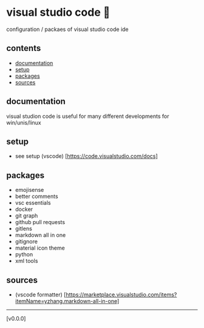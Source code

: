 
<!-- omit in toc -->
# visual studio code 🥸

configuration / packaes of visual studio code ide

<!-- omit in toc -->
## contents

- [documentation](#documentation)
- [setup](#setup)
- [packages](#packages)
- [sources](#sources)

## documentation

visual studion code is useful for many different developments for win/unis/linux

## setup

- see setup (vscode) [https://code.visualstudio.com/docs]

## packages

- emojisense
- better comments
- vsc essentials
- docker
- git graph
- github pull requests
- gitlens
- markdown all in one
- gitignore
- material icon theme
- python
- xml tools

## sources

- (vscode formatter) [https://marketplace.visualstudio.com/items?itemName=yzhang.markdown-all-in-one]

---

[v0.0.0]
